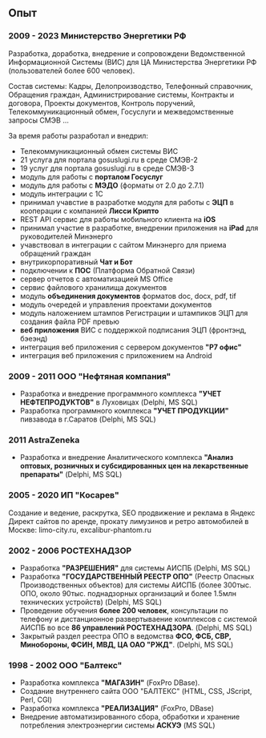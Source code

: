 ## Опыт

### 2009 - 2023 Министерство Энергетики РФ

Разработка, доработка, внедрение и сопровождени Ведомственной Информационной Системы (ВИС) для ЦА Министерства Энергетики РФ (пользователей более 600 человек).

Состав системы: Кадры, Делопроизводство, Телефонный справочник, Обращения граждан, Администрирование системы, Контракты и договора, Проекты документов, Контроль поручений, Телекоммуникационный обмен, Госуслуги и межведомственные запросы СМЭВ ...

За время работы разработал и внедрил:

- Телекоммуникационный обмен системы ВИС
- 21 услуга для портала gosuslugi.ru в среде СМЭВ-2
- 19 услуг для портала gosuslugi.ru в среде СМЭВ-3
- модуль для работы с **порталом Госуслуг**
- модуль для работы с **МЭДО** (форматы от 2.0 до 2.7.1)
- модуль интеграции с 1С
- принимал учавстие в разработке модуля для работы с **ЭЦП** в кооперации с компанией **Лисси Крипто**
- REST API сервис для работы мобильного клиента на **iOS**
- принимал участие в разработке, внедрении приложения на **iPad** для руководителей Минэнерго
- учавствовал в интеграции c сайтом Минэнерго для приема обращений граждан
- внутрикорпоративный **Чат и Бот**
- подключении к **ПОС** (Платформа Обратной Связи)
- сервер отчетов с автоматизацией MS Office
- сервис файлового хранилища документов
- модуль **объединения документов** форматов doc, docx, pdf, tif
- модуль очередей и управления проектами документов
- модуль наложением штампов Регистрации и штампиков ЭЦП для создания файла PDF превью
- **веб приложения** ВИС с поддержкой подписания ЭЦП (фронтэнд, бэеэнд)
- интеграция веб приложения с сервером документов **"Р7 офис"**
- интеграция веб приложения с приложением на Android

### 2009 - 2011 ООО "Нефтяная компания"

- Разработка и внедрение программного комплекса **"УЧЕТ НЕФТЕПРОДУКТОВ"** в Луховицах (Delphi, MS SQL)
- Разработка программного комплекса **"УЧЕТ ПРОДУКЦИИ"** пивзавода в г.Саратов (Delphi, MS SQL)

### 2011 AstraZeneka

- Разработка и внедрение Аналитического комплекса **"Анализ оптовых, розничных и субсидированных цен на лекарственные препараты"** (Delphi, MS SQL)

### 2005 - 2020 ИП "Косарев"

Создание и ведение, раскрутка, SEO продвижение и реклама в Яндекс Директ сайтов по аренде, прокату лимузинов и ретро автомобилей в Москве: limo-city.ru, excalibur-phantom.ru

### 2002 - 2006 РОСТЕХНАДЗОР

- Разработка **"РАЗРЕШЕНИЯ"** для системы АИСПБ (Delphi, MS SQL)
- Разработка **"ГОСУДАРСТВЕННЫЙ РЕЕСТР ОПО"** (Реестр Опасных Производственных объектов) для системы АИСПБ (более 300тыс. ОПО, около 90тыс. поднадзорных организаций и более 1.5млн технических устройств) (Delphi, MS SQL)
- Проведение обучения **более 200 человек**, консультации по телефону и дистанционное развертываение комплексов с системой АИСПБ во все **86 управлений РОСТЕХНАДЗОРА**. (Delphi, MS SQL)
- Закрытый раздел реестра ОПО в ведомства **ФСО, ФСБ, СВР, Минобороны, ФСИН, МВД, ЦА ОАО "РЖД"**. (Delphi, MS SQL)

### 1998 - 2002 ООО "Балтекс"

- Разработка комплекса **"МАГАЗИН"** (FoxPro DBase).
- Создание внутреннего сайта ООО "БАЛТЕКС" (HTML, CSS, JScript, Perl, CGI)
- Разработка комплекса **"РЕАЛИЗАЦИЯ"** (FoxPro, DBase)
- Внедрение автоматизированного сбора, обработки и хранение потребления электроэнергии системы **АСКУЭ** (MS SQL)
